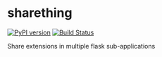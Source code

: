 # sharething
[![PyPI version](https://badge.fury.io/py/sharething.svg)](https://badge.fury.io/py/sharething)
[![Build Status](https://travis-ci.org/etataurov/sharething.svg?branch=master)](https://travis-ci.org/etataurov/sharething)

Share extensions in multiple flask sub-applications
